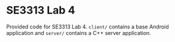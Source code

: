 # SE3313 Lab 4

Provided code for SE3313 Lab 4. `client/` contains a base Android application and 
`server/` contains a C++ server application. 
